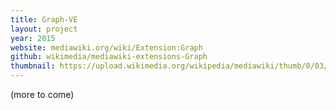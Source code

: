```yaml
---
title: Graph-VE
layout: project
year: 2015
website: mediawiki.org/wiki/Extension:Graph
github: wikimedia/mediawiki-extensions-Graph
thumbnail: https://upload.wikimedia.org/wikipedia/mediawiki/thumb/0/03/Ve-graph-showcase.png/1200px-Ve-graph-showcase.png
---
```


(more to come)